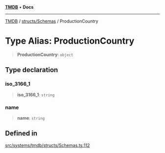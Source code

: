 [**TMDB**](../../../README.md) • **Docs**

***

[TMDB](../../../README.md) / [structs/Schemas](../README.md) / ProductionCountry

# Type Alias: ProductionCountry

> **ProductionCountry**: `object`

## Type declaration

### iso\_3166\_1

> **iso\_3166\_1**: `string`

### name

> **name**: `string`

## Defined in

[src/systems/tmdb/structs/Schemas.ts:112](https://github.com/Norviah/media-hub/blob/e3dc67aa1738d9ad44e6a4419ef7e26de86e1452/src/systems/tmdb/structs/Schemas.ts#L112)

